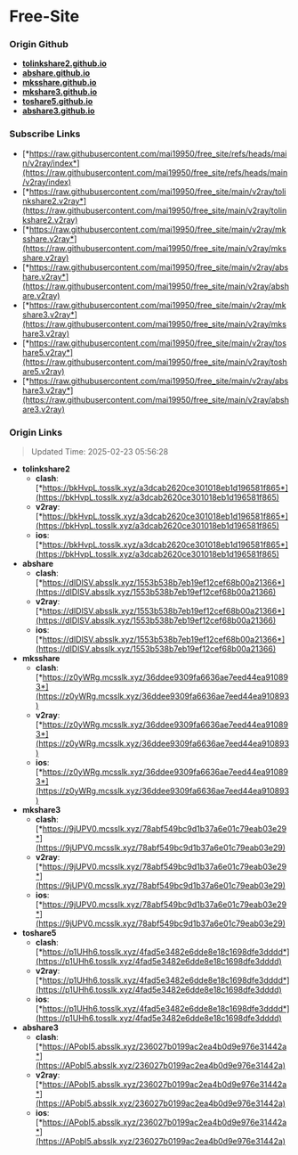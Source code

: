 # Free-Site

### Origin Github

- [**tolinkshare2.github.io**](https://github.com/tolinkshare2/tolinkshare2.github.io)
- [**abshare.github.io**](https://github.com/abshare/abshare.github.io)
- [**mksshare.github.io**](https://github.com/mksshare/mksshare.github.io)
- [**mkshare3.github.io**](https://github.com/mkshare3/mkshare3.github.io)
- [**toshare5.github.io**](https://github.com/toshare5/toshare5.github.io)
- [**abshare3.github.io**](https://github.com/abshare3/abshare3.github.io)

### Subscribe Links

- [*https://raw.githubusercontent.com/mai19950/free_site/refs/heads/main/v2ray/index*](https://raw.githubusercontent.com/mai19950/free_site/refs/heads/main/v2ray/index)
- [*https://raw.githubusercontent.com/mai19950/free_site/main/v2ray/tolinkshare2.v2ray*](https://raw.githubusercontent.com/mai19950/free_site/main/v2ray/tolinkshare2.v2ray)
- [*https://raw.githubusercontent.com/mai19950/free_site/main/v2ray/mksshare.v2ray*](https://raw.githubusercontent.com/mai19950/free_site/main/v2ray/mksshare.v2ray)
- [*https://raw.githubusercontent.com/mai19950/free_site/main/v2ray/abshare.v2ray*](https://raw.githubusercontent.com/mai19950/free_site/main/v2ray/abshare.v2ray)
- [*https://raw.githubusercontent.com/mai19950/free_site/main/v2ray/mkshare3.v2ray*](https://raw.githubusercontent.com/mai19950/free_site/main/v2ray/mkshare3.v2ray)
- [*https://raw.githubusercontent.com/mai19950/free_site/main/v2ray/toshare5.v2ray*](https://raw.githubusercontent.com/mai19950/free_site/main/v2ray/toshare5.v2ray)
- [*https://raw.githubusercontent.com/mai19950/free_site/main/v2ray/abshare3.v2ray*](https://raw.githubusercontent.com/mai19950/free_site/main/v2ray/abshare3.v2ray)

### Origin Links

> Updated Time: 2025-02-23 05:56:28

- **tolinkshare2**
  - **clash**: [*https://bkHvpL.tosslk.xyz/a3dcab2620ce301018eb1d196581f865*](https://bkHvpL.tosslk.xyz/a3dcab2620ce301018eb1d196581f865)
  - **v2ray**: [*https://bkHvpL.tosslk.xyz/a3dcab2620ce301018eb1d196581f865*](https://bkHvpL.tosslk.xyz/a3dcab2620ce301018eb1d196581f865)
  - **ios**: [*https://bkHvpL.tosslk.xyz/a3dcab2620ce301018eb1d196581f865*](https://bkHvpL.tosslk.xyz/a3dcab2620ce301018eb1d196581f865)
- **abshare**
  - **clash**: [*https://dIDlSV.absslk.xyz/1553b538b7eb19ef12cef68b00a21366*](https://dIDlSV.absslk.xyz/1553b538b7eb19ef12cef68b00a21366)
  - **v2ray**: [*https://dIDlSV.absslk.xyz/1553b538b7eb19ef12cef68b00a21366*](https://dIDlSV.absslk.xyz/1553b538b7eb19ef12cef68b00a21366)
  - **ios**: [*https://dIDlSV.absslk.xyz/1553b538b7eb19ef12cef68b00a21366*](https://dIDlSV.absslk.xyz/1553b538b7eb19ef12cef68b00a21366)
- **mksshare**
  - **clash**: [*https://z0yWRg.mcsslk.xyz/36ddee9309fa6636ae7eed44ea910893*](https://z0yWRg.mcsslk.xyz/36ddee9309fa6636ae7eed44ea910893)
  - **v2ray**: [*https://z0yWRg.mcsslk.xyz/36ddee9309fa6636ae7eed44ea910893*](https://z0yWRg.mcsslk.xyz/36ddee9309fa6636ae7eed44ea910893)
  - **ios**: [*https://z0yWRg.mcsslk.xyz/36ddee9309fa6636ae7eed44ea910893*](https://z0yWRg.mcsslk.xyz/36ddee9309fa6636ae7eed44ea910893)
- **mkshare3**
  - **clash**: [*https://9jUPV0.mcsslk.xyz/78abf549bc9d1b37a6e01c79eab03e29*](https://9jUPV0.mcsslk.xyz/78abf549bc9d1b37a6e01c79eab03e29)
  - **v2ray**: [*https://9jUPV0.mcsslk.xyz/78abf549bc9d1b37a6e01c79eab03e29*](https://9jUPV0.mcsslk.xyz/78abf549bc9d1b37a6e01c79eab03e29)
  - **ios**: [*https://9jUPV0.mcsslk.xyz/78abf549bc9d1b37a6e01c79eab03e29*](https://9jUPV0.mcsslk.xyz/78abf549bc9d1b37a6e01c79eab03e29)
- **toshare5**
  - **clash**: [*https://p1UHh6.tosslk.xyz/4fad5e3482e6dde8e18c1698dfe3dddd*](https://p1UHh6.tosslk.xyz/4fad5e3482e6dde8e18c1698dfe3dddd)
  - **v2ray**: [*https://p1UHh6.tosslk.xyz/4fad5e3482e6dde8e18c1698dfe3dddd*](https://p1UHh6.tosslk.xyz/4fad5e3482e6dde8e18c1698dfe3dddd)
  - **ios**: [*https://p1UHh6.tosslk.xyz/4fad5e3482e6dde8e18c1698dfe3dddd*](https://p1UHh6.tosslk.xyz/4fad5e3482e6dde8e18c1698dfe3dddd)
- **abshare3**
  - **clash**: [*https://APobI5.absslk.xyz/236027b0199ac2ea4b0d9e976e31442a*](https://APobI5.absslk.xyz/236027b0199ac2ea4b0d9e976e31442a)
  - **v2ray**: [*https://APobI5.absslk.xyz/236027b0199ac2ea4b0d9e976e31442a*](https://APobI5.absslk.xyz/236027b0199ac2ea4b0d9e976e31442a)
  - **ios**: [*https://APobI5.absslk.xyz/236027b0199ac2ea4b0d9e976e31442a*](https://APobI5.absslk.xyz/236027b0199ac2ea4b0d9e976e31442a)
